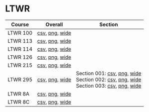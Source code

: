 # LTWR

| Course | Overall | Section |
| ------ | ------- | ------- |
| LTWR 100 | [csv](https://github.com/UCSD-Historical-Enrollment-Data/2024Spring/blob/main/overall/LTWR%20100.csv), [png](https://raw.githubusercontent.com/UCSD-Historical-Enrollment-Data/2024Spring/main/plot_overall/LTWR%20100.png), [wide](https://raw.githubusercontent.com/UCSD-Historical-Enrollment-Data/2024Spring/main/plot_overall_wide/LTWR%20100.png) |  |
| LTWR 113 | [csv](https://github.com/UCSD-Historical-Enrollment-Data/2024Spring/blob/main/overall/LTWR%20113.csv), [png](https://raw.githubusercontent.com/UCSD-Historical-Enrollment-Data/2024Spring/main/plot_overall/LTWR%20113.png), [wide](https://raw.githubusercontent.com/UCSD-Historical-Enrollment-Data/2024Spring/main/plot_overall_wide/LTWR%20113.png) |  |
| LTWR 114 | [csv](https://github.com/UCSD-Historical-Enrollment-Data/2024Spring/blob/main/overall/LTWR%20114.csv), [png](https://raw.githubusercontent.com/UCSD-Historical-Enrollment-Data/2024Spring/main/plot_overall/LTWR%20114.png), [wide](https://raw.githubusercontent.com/UCSD-Historical-Enrollment-Data/2024Spring/main/plot_overall_wide/LTWR%20114.png) |  |
| LTWR 126 | [csv](https://github.com/UCSD-Historical-Enrollment-Data/2024Spring/blob/main/overall/LTWR%20126.csv), [png](https://raw.githubusercontent.com/UCSD-Historical-Enrollment-Data/2024Spring/main/plot_overall/LTWR%20126.png), [wide](https://raw.githubusercontent.com/UCSD-Historical-Enrollment-Data/2024Spring/main/plot_overall_wide/LTWR%20126.png) |  |
| LTWR 215 | [csv](https://github.com/UCSD-Historical-Enrollment-Data/2024Spring/blob/main/overall/LTWR%20215.csv), [png](https://raw.githubusercontent.com/UCSD-Historical-Enrollment-Data/2024Spring/main/plot_overall/LTWR%20215.png), [wide](https://raw.githubusercontent.com/UCSD-Historical-Enrollment-Data/2024Spring/main/plot_overall_wide/LTWR%20215.png) |  |
| LTWR 295 | [csv](https://github.com/UCSD-Historical-Enrollment-Data/2024Spring/blob/main/overall/LTWR%20295.csv), [png](https://raw.githubusercontent.com/UCSD-Historical-Enrollment-Data/2024Spring/main/plot_overall/LTWR%20295.png), [wide](https://raw.githubusercontent.com/UCSD-Historical-Enrollment-Data/2024Spring/main/plot_overall_wide/LTWR%20295.png) | Section 001: [csv](https://github.com/UCSD-Historical-Enrollment-Data/2024Spring/blob/main/section/LTWR%20295_001.csv), [png](https://raw.githubusercontent.com/UCSD-Historical-Enrollment-Data/2024Spring/main/plot_section/LTWR%20295_001.png), [wide](https://raw.githubusercontent.com/UCSD-Historical-Enrollment-Data/2024Spring/main/plot_section_wide/LTWR%20295_001.png)<br>Section 002: [csv](https://github.com/UCSD-Historical-Enrollment-Data/2024Spring/blob/main/section/LTWR%20295_002.csv), [png](https://raw.githubusercontent.com/UCSD-Historical-Enrollment-Data/2024Spring/main/plot_section/LTWR%20295_002.png), [wide](https://raw.githubusercontent.com/UCSD-Historical-Enrollment-Data/2024Spring/main/plot_section_wide/LTWR%20295_002.png)<br>Section 003: [csv](https://github.com/UCSD-Historical-Enrollment-Data/2024Spring/blob/main/section/LTWR%20295_003.csv), [png](https://raw.githubusercontent.com/UCSD-Historical-Enrollment-Data/2024Spring/main/plot_section/LTWR%20295_003.png), [wide](https://raw.githubusercontent.com/UCSD-Historical-Enrollment-Data/2024Spring/main/plot_section_wide/LTWR%20295_003.png) |
| LTWR 8A | [csv](https://github.com/UCSD-Historical-Enrollment-Data/2024Spring/blob/main/overall/LTWR%208A.csv), [png](https://raw.githubusercontent.com/UCSD-Historical-Enrollment-Data/2024Spring/main/plot_overall/LTWR%208A.png), [wide](https://raw.githubusercontent.com/UCSD-Historical-Enrollment-Data/2024Spring/main/plot_overall_wide/LTWR%208A.png) |  |
| LTWR 8C | [csv](https://github.com/UCSD-Historical-Enrollment-Data/2024Spring/blob/main/overall/LTWR%208C.csv), [png](https://raw.githubusercontent.com/UCSD-Historical-Enrollment-Data/2024Spring/main/plot_overall/LTWR%208C.png), [wide](https://raw.githubusercontent.com/UCSD-Historical-Enrollment-Data/2024Spring/main/plot_overall_wide/LTWR%208C.png) |  |
